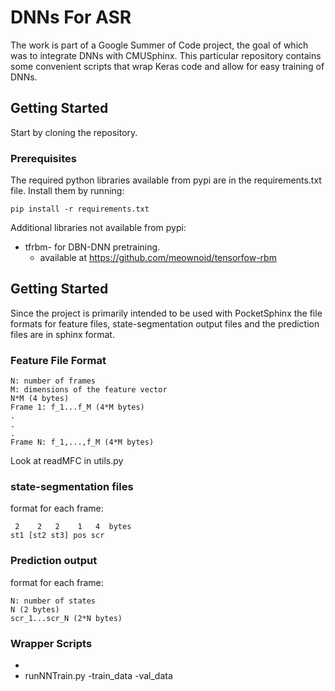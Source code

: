 # DNNs For ASR
The work is part of a Google Summer of Code project, the goal of which was to integrate DNNs with CMUSphinx. This particular repository contains some convenient scripts that wrap Keras code and allow for easy training of DNNs.
## Getting Started
Start by cloning the repository.
### Prerequisites
The required python libraries available from pypi are in the requirements.txt file. Install them by running:
```
pip install -r requirements.txt
```
Additional libraries not available from pypi:
- tfrbm- for DBN-DNN pretraining.
	- available at https://github.com/meownoid/tensorfow-rbm
## Getting Started
Since the project is primarily intended to be used with PocketSphinx the file formats for feature files, state-segmentation output files and the prediction files are in sphinx format. 
### Feature File Format
```
N: number of frames
M: dimensions of the feature vector
N*M (4 bytes)
Frame 1: f_1...f_M (4*M bytes)
.
.
.
Frame N: f_1,...,f_M (4*M bytes)
```
Look at readMFC in utils.py
### state-segmentation files
format for each frame:
```
 2    2   2    1   4  bytes
st1 [st2 st3] pos scr
```
### Prediction output
format for each frame:
```
N: number of states
N (2 bytes)
scr_1...scr_N (2*N bytes)
```
### Wrapper Scripts 
-
- runNNTrain.py -train_data -val_data
	